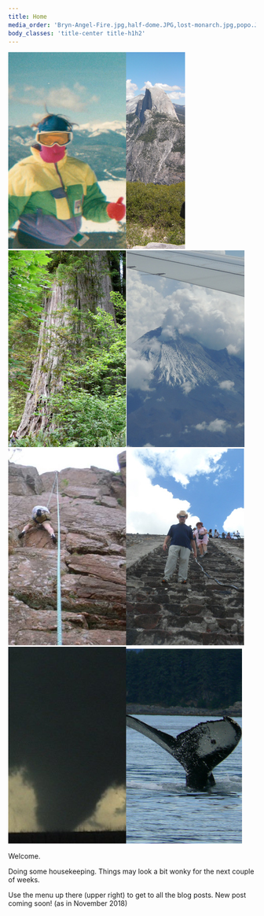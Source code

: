 ```yaml
---
title: Home
media_order: 'Bryn-Angel-Fire.jpg,half-dome.JPG,lost-monarch.jpg,popo.JPG,rock-climbing.jpg,sun-pyramid.jpg,tornado.jpg,whale-tail-cropped.jpg'
body_classes: 'title-center title-h1h2'
---
```


![](Bryn-Angel-Fire.jpg?class=left)![](half-dome.JPG)![](lost-monarch.jpg)![](popo.JPG)![](rock-climbing.jpg)![](sun-pyramid.jpg)![](tornado.jpg)![](whale-tail-cropped.jpg)

Welcome.

Doing some housekeeping. Things may look a bit wonky for the next couple of weeks. 

Use the menu up there (upper right) to get to all the blog posts. New post coming soon! (as in November 2018)